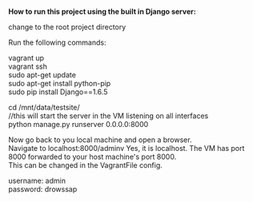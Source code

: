 **How to run this project using the built in Django server:**<br>

change to the root project directory<br>

Run the following commands:<br>

vagrant up<br>
vagrant ssh<br>
sudo apt-get update<br>
sudo apt-get install python-pip<br>
sudo pip install Django==1.6.5<br>

cd /mnt/data/testsite/<br>
//this will start the server in the VM listening on all interfaces<br>
python manage.py runserver 0.0.0.0:8000<br>

Now go back to you local machine and open a browser.<br>
Navigate to localhost:8000/adminv
Yes, it is localhost. The VM has port 8000 forwarded to your host machine's port 8000.<br>
This can be changed in the VagrantFile config.<br>

username: admin<br>
password: drowssap<br>
